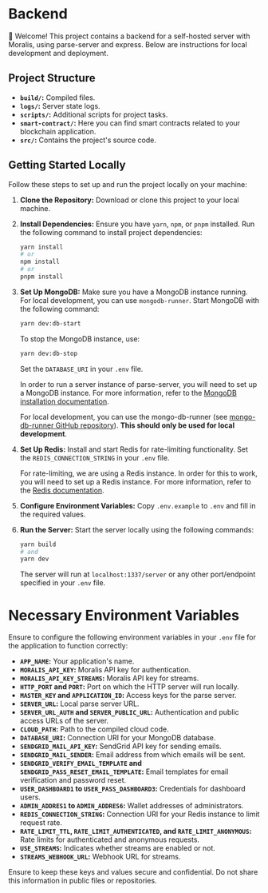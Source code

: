 # Backend

🚀 Welcome! This project contains a backend for a self-hosted server with Moralis, using parse-server and express. Below are instructions for local development and deployment.

## Project Structure

- **`build/`:** Compiled files.
- **`logs/`:** Server state logs.
- **`scripts/`:** Additional scripts for project tasks.
- **`smart-contract/`:** Here you can find smart contracts related to your blockchain application.
- **`src/`:** Contains the project's source code.

## Getting Started Locally

Follow these steps to set up and run the project locally on your machine:

1. **Clone the Repository:** Download or clone this project to your local machine.

2. **Install Dependencies:** Ensure you have `yarn`, `npm`, or `pnpm` installed. Run the following command to install project dependencies:

    ```bash
    yarn install
    # or
    npm install
    # or
    pnpm install
    ```

3. **Set Up MongoDB:** Make sure you have a MongoDB instance running. For local development, you can use `mongodb-runner`. Start MongoDB with the following command:

    ```bash
    yarn dev:db-start
    ```

    To stop the MongoDB instance, use:

    ```bash
    yarn dev:db-stop
    ```

    Set the `DATABASE_URI` in your `.env` file.

    In order to run a server instance of parse-server, you will need to set up a MongoDB instance. For more information, refer to the [MongoDB installation documentation](https://www.mongodb.com/docs/manual/installation/).

    For local development, you can use the mongo-db-runner (see [mongo-db-runner GitHub repository](https://github.com/mongodb-js/runner)). **This should only be used for local development**.

4. **Set Up Redis:** Install and start Redis for rate-limiting functionality. Set the `REDIS_CONNECTION_STRING` in your `.env` file.

    For rate-limiting, we are using a Redis instance. In order for this to work, you will need to set up a Redis instance. For more information, refer to the [Redis documentation](https://redis.io/docs/getting-started/).

5. **Configure Environment Variables:** Copy `.env.example` to `.env` and fill in the required values.

6. **Run the Server:** Start the server locally using the following commands:

    ```bash
    yarn build
    # and
    yarn dev
    ```

    The server will run at `localhost:1337/server` or any other port/endpoint specified in your `.env` file.

# Necessary Environment Variables

Ensure to configure the following environment variables in your `.env` file for the application to function correctly:

- **`APP_NAME`:** Your application's name.
- **`MORALIS_API_KEY`:** Moralis API key for authentication.
- **`MORALIS_API_KEY_STREAMS`:** Moralis API key for streams.
- **`HTTP_PORT` and `PORT`:** Port on which the HTTP server will run locally.
- **`MASTER_KEY` and `APPLICATION_ID`:** Access keys for the parse server.
- **`SERVER_URL`:** Local parse server URL.
- **`SERVER_URL_AUTH` and `SERVER_PUBLIC_URL`:** Authentication and public access URLs of the server.
- **`CLOUD_PATH`:** Path to the compiled cloud code.
- **`DATABASE_URI`:** Connection URI for your MongoDB database.
- **`SENDGRID_MAIL_API_KEY`:** SendGrid API key for sending emails.
- **`SENDGRID_MAIL_SENDER`:** Email address from which emails will be sent.
- **`SENDGRID_VERIFY_EMAIL_TEMPLATE` and `SENDGRID_PASS_RESET_EMAIL_TEMPLATE`:** Email templates for email verification and password reset.
- **`USER_DASHBOARD1` to `USER_PASS_DASHBOARD3`:** Credentials for dashboard users.
- **`ADMIN_ADDRES1` to `ADMIN_ADDRES6`:** Wallet addresses of administrators.
- **`REDIS_CONNECTION_STRING`:** Connection URI for your Redis instance to limit request rate.
- **`RATE_LIMIT_TTL`, `RATE_LIMIT_AUTHENTICATED`, and `RATE_LIMIT_ANONYMOUS`:** Rate limits for authenticated and anonymous requests.
- **`USE_STREAMS`:** Indicates whether streams are enabled or not.
- **`STREAMS_WEBHOOK_URL`:** Webhook URL for streams.

Ensure to keep these keys and values secure and confidential. Do not share this information in public files or repositories.
